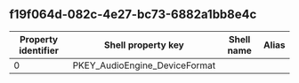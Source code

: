 ## f19f064d-082c-4e27-bc73-6882a1bb8e4c

Property identifier | Shell property key | Shell name | Alias
--- | --- | --- | ---
0 | PKEY_AudioEngine_DeviceFormat |  | 

